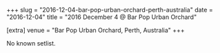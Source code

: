 +++
slug = "2016-12-04-bar-pop-urban-orchard-perth-australia"
date = "2016-12-04"
title = "2016 December 4 @ Bar Pop Urban Orchard"

[extra]
venue = "Bar Pop Urban Orchard, Perth, Australia"
+++

No known setlist.
